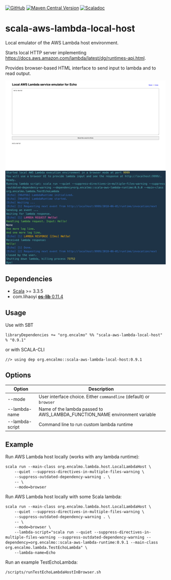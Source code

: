 <a href="https://github.com/encalmo/scala-aws-lambda-local-host">![GitHub](https://img.shields.io/badge/github-%23121011.svg?style=for-the-badge&logo=github&logoColor=white)</a> <a href="https://central.sonatype.com/artifact/org.encalmo/scala-aws-lambda-local-host_3" target="_blank">![Maven Central Version](https://img.shields.io/maven-central/v/org.encalmo/scala-aws-lambda-local-host_3?style=for-the-badge)</a> <a href="https://encalmo.github.io/scala-aws-lambda-local-host/scaladoc/org/encalmo/lambda/host.html" target="_blank"><img alt="Scaladoc" src="https://img.shields.io/badge/docs-scaladoc-red?style=for-the-badge"></a>

# scala-aws-lambda-local-host

Local emulator of the AWS Lambda host environment.

Starts local HTTP server implementing https://docs.aws.amazon.com/lambda/latest/dg/runtimes-api.html.

Provides browser-based HTML interface to send input to lambda and to read output.

![image](screenshot.png)
![image](screenshot2.jpg)

## Dependencies

   - [Scala](https://www.scala-lang.org) >= 3.3.5
   - com.lihaoyi [**os-lib** 0.11.4](https://github.com/com-lihaoyi/os-lib)

## Usage

Use with SBT

    libraryDependencies += "org.encalmo" %% "scala-aws-lambda-local-host" % "0.9.1"

or with SCALA-CLI

    //> using dep org.encalmo::scala-aws-lambda-local-host:0.9.1

## Options

|Option|Description|
|---|---|
|--mode|User interface choice. Either `commandline` (default) or `browser`|
|--lambda-name|Name of the lambda passed to AWS_LAMBDA_FUNCTION_NAME environment variable|
|--lambda-script|Command line to run custom lambda runtime|

## Example

Run AWS Lambda host locally (works with any lambda runtime):

```
scala run --main-class org.encalmo.lambda.host.LocalLambdaHost \
    --quiet --suppress-directives-in-multiple-files-warning \
    --suppress-outdated-dependency-warning . \
    -- \
    --mode=browser
```

Run AWS Lambda host locally with some Scala lambda:

```
scala run --main-class org.encalmo.lambda.host.LocalLambdaHost \
    --quiet --suppress-directives-in-multiple-files-warning \
    --suppress-outdated-dependency-warning . \
    -- \
    --mode=browser \
    --lambda-script="scala run --quiet --suppress-directives-in-multiple-files-warning --suppress-outdated-dependency-warning --dependency=org.encalmo::scala-aws-lambda-runtime:0.9.1 --main-class org.encalmo.lambda.TestEchoLambda" \
    --lambda-name=Echo
```

Run an example TestEchoLambda:

```
/scripts/runTestEchoLambdaHostInBrowser.sh
```
